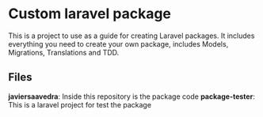 # Custom laravel package
This is a project to use as a guide for creating Laravel packages. It includes everything you need to create your own package, includes Models, Migrations, Translations and TDD.

## Files
**javiersaavedra**: Inside this repository is the package code
**package-tester**: This is a laravel project for test the package
